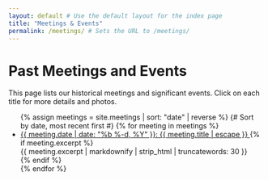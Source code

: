 ```yaml
---
layout: default # Use the default layout for the index page
title: "Meetings & Events"
permalink: /meetings/ # Sets the URL to /meetings/
---
```


# Past Meetings and Events

This page lists our historical meetings and significant events. Click on each title for more details and photos.

<ul class="meeting-list">
  {% assign meetings = site.meetings | sort: "date" | reverse %} {# Sort by date, most recent first #}
  {% for meeting in meetings %}
    <li class="meeting-list-item">
      <a href="{{ meeting.url | relative_url }}">
        <span class="meeting-list-date">{{ meeting.date | date: "%b %-d, %Y" }}:</span>
        <span class="meeting-list-title">{{ meeting.title | escape }}</span>
      </a>
      {% if meeting.excerpt %}
        <div class="meeting-list-excerpt">
          {{ meeting.excerpt | markdownify | strip_html | truncatewords: 30 }}
        </div>
      {% endif %}
    </li>
  {% endfor %}
</ul>